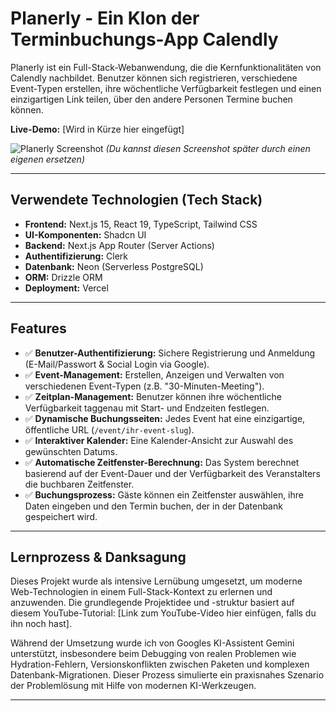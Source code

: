 # Planerly - Ein Klon der Terminbuchungs-App Calendly

Planerly ist ein Full-Stack-Webanwendung, die die Kernfunktionalitäten von Calendly nachbildet. Benutzer können sich registrieren, verschiedene Event-Typen erstellen, ihre wöchentliche Verfügbarkeit festlegen und einen einzigartigen Link teilen, über den andere Personen Termine buchen können.

**Live-Demo:** [Wird in Kürze hier eingefügt]

![Planerly Screenshot](https://i.imgur.com/c16dbf.png)
*(Du kannst diesen Screenshot später durch einen eigenen ersetzen)*

---

## Verwendete Technologien (Tech Stack)

- **Frontend:** Next.js 15, React 19, TypeScript, Tailwind CSS
- **UI-Komponenten:** Shadcn UI
- **Backend:** Next.js App Router (Server Actions)
- **Authentifizierung:** Clerk
- **Datenbank:** Neon (Serverless PostgreSQL)
- **ORM:** Drizzle ORM
- **Deployment:** Vercel

---

## Features

- ✅ **Benutzer-Authentifizierung:** Sichere Registrierung und Anmeldung (E-Mail/Passwort & Social Login via Google).
- ✅ **Event-Management:** Erstellen, Anzeigen und Verwalten von verschiedenen Event-Typen (z.B. "30-Minuten-Meeting").
- ✅ **Zeitplan-Management:** Benutzer können ihre wöchentliche Verfügbarkeit taggenau mit Start- und Endzeiten festlegen.
- ✅ **Dynamische Buchungsseiten:** Jedes Event hat eine einzigartige, öffentliche URL (`/event/ihr-event-slug`).
- ✅ **Interaktiver Kalender:** Eine Kalender-Ansicht zur Auswahl des gewünschten Datums.
- ✅ **Automatische Zeitfenster-Berechnung:** Das System berechnet basierend auf der Event-Dauer und der Verfügbarkeit des Veranstalters die buchbaren Zeitfenster.
- ✅ **Buchungsprozess:** Gäste können ein Zeitfenster auswählen, ihre Daten eingeben und den Termin buchen, der in der Datenbank gespeichert wird.

---

## Lernprozess & Danksagung

Dieses Projekt wurde als intensive Lernübung umgesetzt, um moderne Web-Technologien in einem Full-Stack-Kontext zu erlernen und anzuwenden. Die grundlegende Projektidee und -struktur basiert auf diesem YouTube-Tutorial: [Link zum YouTube-Video hier einfügen, falls du ihn noch hast].

Während der Umsetzung wurde ich von Googles KI-Assistent Gemini unterstützt, insbesondere beim Debugging von realen Problemen wie Hydration-Fehlern, Versionskonflikten zwischen Paketen und komplexen Datenbank-Migrationen. Dieser Prozess simulierte ein praxisnahes Szenario der Problemlösung mit Hilfe von modernen KI-Werkzeugen.

---